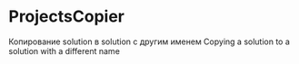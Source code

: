 # ProjectsCopier
Копирование solution в solution с другим именем
Copying a solution to a solution with a different name
